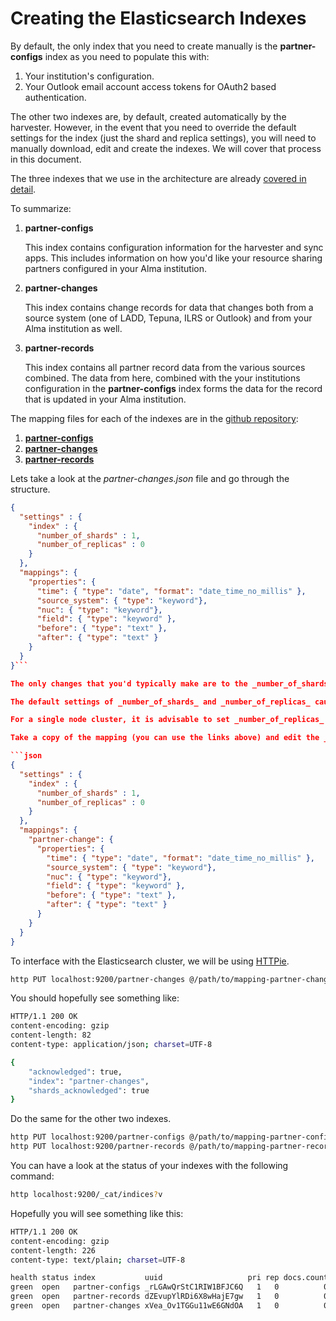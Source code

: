 # Creating the Elasticsearch Indexes

By default, the only index that you need to create manually is the __partner-configs__ index as you need to populate this with:
1. Your institution's configuration.
1. Your Outlook email account access tokens for OAuth2 based authentication.

The other two indexes are, by default, created automatically by the harvester. However, in the event that you need to override the default settings for the index (just the shard and replica settings), you will need to manually download, edit and create the indexes. We will cover that process in this document.

The three indexes that we use in the architecture are already [covered in detail](https://github.com/mqlibrary/resource-sharing-partners-sync#elasticsearch).

To summarize:
1. __partner-configs__

    This index contains configuration information for the harvester and sync apps. This includes information on how you'd like your resource sharing partners configured in your Alma institution.

1. __partner-changes__

    This index contains change records for data that changes both from a source system (one of LADD, Tepuna, ILRS or Outlook) and from your Alma institution as well.

1. __partner-records__

    This index contains all partner record data from the various sources combined. The data from here, combined with the your institutions configuration in the __partner-configs__ index forms the data for the record that is updated in your Alma institution.

The mapping files for each of the indexes are in the [github repository](https://github.com/mqlibrary/resource-sharing-partners-harvest):
1. [__partner-configs__](https://raw.githubusercontent.com/mqlibrary/resource-sharing-partners-harvest/master/src/main/resources/mapping-partner-configs.json)
1. [__partner-changes__](https://raw.githubusercontent.com/mqlibrary/resource-sharing-partners-harvest/master/src/main/resources/mapping-partner-changes.json)
1. [__partner-records__](https://raw.githubusercontent.com/mqlibrary/resource-sharing-partners-harvest/master/src/main/resources/mapping-partner-records.json)


Lets take a look at the _partner-changes.json_ file and go through the structure.

```json
{
  "settings" : {
    "index" : {
      "number_of_shards" : 1, 
      "number_of_replicas" : 0
    }
  },
  "mappings": {
    "properties": {
      "time": { "type": "date", "format": "date_time_no_millis" },
      "source_system": { "type": "keyword"},
      "nuc": { "type": "keyword"},
      "field": { "type": "keyword" },
      "before": { "type": "text" },
      "after": { "type": "text" }
    }
  }
}```

The only changes that you'd typically make are to the _number_of_shards_ and _number_of_replicas_ settings. If you have two or more nodes in your elasticsearch cluster, the default settings are fine and you do not need to make any changes or create the __partner-changes__ or __partner-records__ indexes.

The default settings of _number_of_shards_ and _number_of_replicas_ causes 'minor' issues in a single node cluster. A single node can't have a replica shard created so the index is in a 'yellow' state - waiting on a new node to come online so it can create an additional replica shard.

For a single node cluster, it is advisable to set _number_of_replicas_ to __0__ and to do this you will need to manually edit a copy of the json file and use it to create the mapping.

Take a copy of the mapping (you can use the links above) and edit the _number_of_replicas_ field to be __0__. Save the file. In this example we will assume you are using __mapping-partner-changes.json__.

```json
{
  "settings" : {
    "index" : {
      "number_of_shards" : 1,
      "number_of_replicas" : 0
    }
  },
  "mappings": {
    "partner-change": { 
      "properties": {
        "time": { "type": "date", "format": "date_time_no_millis" },
        "source_system": { "type": "keyword"},
        "nuc": { "type": "keyword"},
        "field": { "type": "keyword" },
        "before": { "type": "text" },
        "after": { "type": "text" }
      }
    }
  }
}
```

To interface with the Elasticsearch cluster, we will be using [HTTPie](https://httpie.org/).

```bash
http PUT localhost:9200/partner-changes @/path/to/mapping-partner-changes.json
```

You should hopefully see something like:
```bash
HTTP/1.1 200 OK
content-encoding: gzip
content-length: 82
content-type: application/json; charset=UTF-8

{
    "acknowledged": true,
    "index": "partner-changes",
    "shards_acknowledged": true
}
```

Do the same for the other two indexes.

```bash
http PUT localhost:9200/partner-configs @/path/to/mapping-partner-configs.json
http PUT localhost:9200/partner-records @/path/to/mapping-partner-records.json
```

You can have a look at the status of your indexes with the following command:
```bash
http localhost:9200/_cat/indices?v
```

Hopefully you will see something like this:
```bash
HTTP/1.1 200 OK
content-encoding: gzip
content-length: 226
content-type: text/plain; charset=UTF-8

health status index           uuid                   pri rep docs.count docs.deleted store.size pri.store.size
green  open   partner-configs _rLGAwQrStC1RIW1BFJC6Q   1   0          0            0       230b           230b
green  open   partner-records dZEvupYlRDi6X8wHajE7gw   1   0          0            0       230b           230b
green  open   partner-changes xVea_Ov1TGGu11wE6GNdOA   1   0          0            0       230b           230b
```
